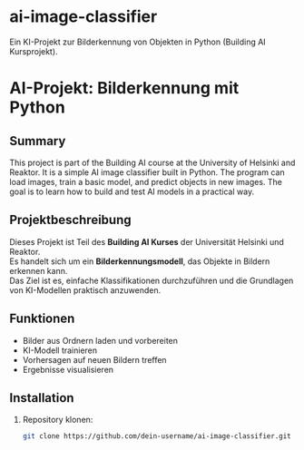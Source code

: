 # ai-image-classifier
Ein KI-Projekt zur Bilderkennung von Objekten in Python (Building AI Kursprojekt).
# AI-Projekt: Bilderkennung mit Python

## Summary
This project is part of the Building AI course at the University of Helsinki and Reaktor. 
It is a simple AI image classifier built in Python. 
The program can load images, train a basic model, and predict objects in new images. 
The goal is to learn how to build and test AI models in a practical way.

## Projektbeschreibung
Dieses Projekt ist Teil des **Building AI Kurses** der Universität Helsinki und Reaktor.  
Es handelt sich um ein **Bilderkennungsmodell**, das Objekte in Bildern erkennen kann.  
Das Ziel ist es, einfache Klassifikationen durchzuführen und die Grundlagen von KI-Modellen praktisch anzuwenden.

## Funktionen
- Bilder aus Ordnern laden und vorbereiten
- KI-Modell trainieren
- Vorhersagen auf neuen Bildern treffen
- Ergebnisse visualisieren

## Installation
1. Repository klonen:
   ```bash
   git clone https://github.com/dein-username/ai-image-classifier.git

